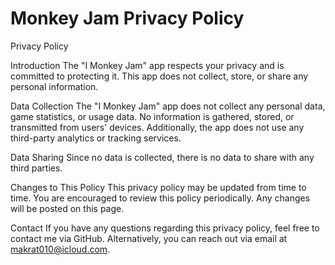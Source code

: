 # Monkey Jam Privacy Policy
Privacy Policy

Introduction
The "I Monkey Jam" app respects your privacy and is committed to protecting it. This app does not collect, store, or share any personal information.

Data Collection
The "I Monkey Jam" app does not collect any personal data, game statistics, or usage data. No information is gathered, stored, or transmitted from users' devices. Additionally, the app does not use any third-party analytics or tracking services.

Data Sharing
Since no data is collected, there is no data to share with any third parties.

Changes to This Policy
This privacy policy may be updated from time to time. You are encouraged to review this policy periodically. Any changes will be posted on this page.

Contact
If you have any questions regarding this privacy policy, feel free to contact me via GitHub. Alternatively, you can reach out via email at makrat010@icloud.com.
